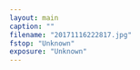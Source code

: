 ```yaml
---
layout: main
caption: ""
filename: "20171116222817.jpg"
fstop: "Unknown"
exposure: "Unknown"
---
```

